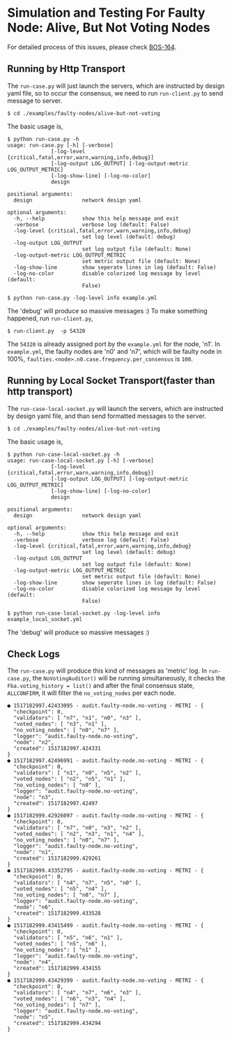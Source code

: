 # Simulation and Testing For Faulty Node: Alive, But Not Voting Nodes

For detailed process of this issues, please check [BOS-164](https://blockchainos.atlassian.net/browse/BOS-164).

## Running by Http Transport

The `run-case.py` will just launch the servers, which are instructed by design yaml file, so to occur the consensus, we need to run `run-client.py` to send message to server.

```
$ cd ./examples/faulty-nodes/alive-but-not-voting
```

The basic usage is,
```
$ python run-case.py -h
usage: run-case.py [-h] [-verbose]
              [-log-level {critical,fatal,error,warn,warning,info,debug}]
              [-log-output LOG_OUTPUT] [-log-output-metric LOG_OUTPUT_METRIC]
              [-log-show-line] [-log-no-color]
              design

positional arguments:
  design                network design yaml

optional arguments:
  -h, --help            show this help message and exit
  -verbose              verbose log (default: False)
  -log-level {critical,fatal,error,warn,warning,info,debug}
                        set log level (default: debug)
  -log-output LOG_OUTPUT
                        set log output file (default: None)
  -log-output-metric LOG_OUTPUT_METRIC
                        set metric output file (default: None)
  -log-show-line        show seperate lines in log (default: False)
  -log-no-color         disable colorized log message by level (default:
                        False)
```

```
$ python run-case.py -log-level info example.yml
```

The 'debug' will produce so massive messages :) To make something happened, run `run-client.py`,

```
$ run-client.py  -p 54320
```

The `54320` is already assigned port by the `example.yml` for the node, 'n1'. In `example.yml`, the faulty nodes are 'n0' and 'n7', which will be faulty node in 100%, `faulties.<node>.n0.case.frequency.per_consensus` is `100`.

## Running by Local Socket Transport(faster than http transport)

The `run-case-local-socket.py` will launch the servers, which are instructed by design yaml file, and than send formatted messages to the server.

```
$ cd ./examples/faulty-nodes/alive-but-not-voting
```

The basic usage is,
```
$ python run-case-local-socket.py -h
usage: run-case-local-socket.py [-h] [-verbose]
              [-log-level {critical,fatal,error,warn,warning,info,debug}]
              [-log-output LOG_OUTPUT] [-log-output-metric LOG_OUTPUT_METRIC]
              [-log-show-line] [-log-no-color]
              design

positional arguments:
  design                network design yaml

optional arguments:
  -h, --help            show this help message and exit
  -verbose              verbose log (default: False)
  -log-level {critical,fatal,error,warn,warning,info,debug}
                        set log level (default: debug)
  -log-output LOG_OUTPUT
                        set log output file (default: None)
  -log-output-metric LOG_OUTPUT_METRIC
                        set metric output file (default: None)
  -log-show-line        show seperate lines in log (default: False)
  -log-no-color         disable colorized log message by level (default:
                        False)
```

```
$ python run-case-local-socket.py -log-level info example_local_socket.yml
```

The 'debug' will produce so massive messages :)

## Check Logs

The `run-case.py` will produce this kind of messages as 'metric' log. In `run-case.py`, the `NoVotingAuditor()` will be running simultaneously, it checks the `Fba.voting_history = list()` and after the final consensus state, `ALLCONFIRM`, it will filter the `no_voting_nodes` per each node.

```
● 1517182997.42433095 - audit.faulty-node.no-voting - METRI - {
  "checkpoint": 0,
  "validators": [ "n7", "n1", "n0", "n3" ],
  "voted_nodes": [ "n3", "n1" ],
  "no_voting_nodes": [ "n0", "n7" ],
  "logger": "audit.faulty-node.no-voting",
  "node": "n2",
  "created": 1517182997.424331
}
● 1517182997.42496991 - audit.faulty-node.no-voting - METRI - {
  "checkpoint": 0,
  "validators": [ "n1", "n0", "n5", "n2" ],
  "voted_nodes": [ "n2", "n5", "n1" ],
  "no_voting_nodes": [ "n0" ],
  "logger": "audit.faulty-node.no-voting",
  "node": "n3",
  "created": 1517182997.42497
}
● 1517182999.42926097 - audit.faulty-node.no-voting - METRI - {
  "checkpoint": 0,
  "validators": [ "n7", "n0", "n3", "n2" ],
  "voted_nodes": [ "n2", "n3", "n1", "n4" ],
  "no_voting_nodes": [ "n0", "n7" ],
  "logger": "audit.faulty-node.no-voting",
  "node": "n1",
  "created": 1517182999.429261
}
● 1517182999.43352795 - audit.faulty-node.no-voting - METRI - {
  "checkpoint": 0,
  "validators": [ "n4", "n7", "n5", "n0" ],
  "voted_nodes": [ "n5", "n4" ],
  "no_voting_nodes": [ "n0", "n7" ],
  "logger": "audit.faulty-node.no-voting",
  "node": "n6",
  "created": 1517182999.433528
}
● 1517182999.43415499 - audit.faulty-node.no-voting - METRI - {
  "checkpoint": 0,
  "validators": [ "n5", "n6", "n1" ],
  "voted_nodes": [ "n5", "n6" ],
  "no_voting_nodes": [ "n1" ],
  "logger": "audit.faulty-node.no-voting",
  "node": "n4",
  "created": 1517182999.434155
}
● 1517182999.43429399 - audit.faulty-node.no-voting - METRI - {
  "checkpoint": 0,
  "validators": [ "n4", "n7", "n6", "n3" ],
  "voted_nodes": [ "n6", "n3", "n4" ],
  "no_voting_nodes": [ "n7" ],
  "logger": "audit.faulty-node.no-voting",
  "node": "n5",
  "created": 1517182999.434294
}
```


